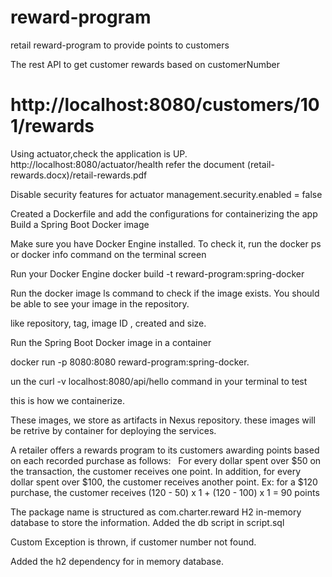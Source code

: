 # reward-program
retail reward-program to provide points to customers

The rest API to get customer rewards based on customerNumber
# http://localhost:8080/customers/101/rewards

Using actuator,check the application is UP.
http://localhost:8080/actuator/health
refer the document (retail-rewards.docx)/retail-rewards.pdf

Disable security features for actuator
management.security.enabled = false

Created a Dockerfile and add the configurations for containerizing the app
Build a Spring Boot Docker image

Make sure you have Docker Engine installed. To check it, run the docker ps or docker info command on the terminal screen

Run your Docker Engine
docker build -t reward-program:spring-docker 

Run the docker image ls command to check if the image exists. You should be able to see your image in the repository. 

like repository, tag, image ID , created and size.

Run the Spring Boot Docker image in a container

docker run -p 8080:8080 reward-program:spring-docker.

un the curl -v localhost:8080/api/hello command in your terminal to test

this is how we containerize.

These images, we store as artifacts in Nexus repository.
these images will be retrive by container for deploying the services.


A retailer offers a rewards program to its customers awarding points based on each recorded
purchase as follows:
 
For every dollar spent over $50 on the transaction, the customer receives one point.
In addition, for every dollar spent over $100, the customer receives another point.
Ex: for a $120 purchase, the customer receives
(120 - 50) x 1 + (120 - 100) x 1 = 90 points

The package name is structured as com.charter.reward
H2 in-memory database to store the information.
Added the db script in script.sql

Custom Exception is thrown, if customer number not found.

Added the h2 dependency for in memory database.



